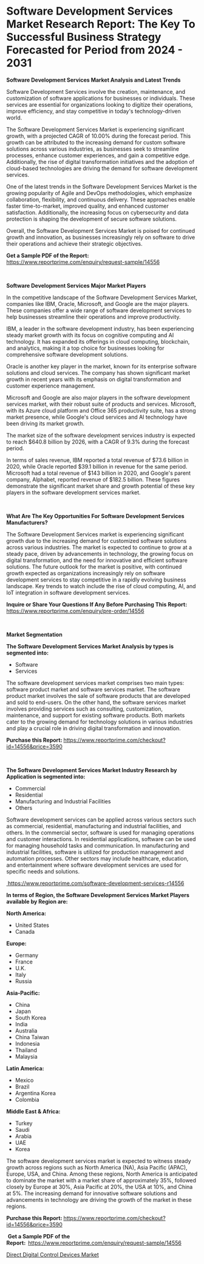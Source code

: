 <p><h1>Software Development Services Market Research Report: The Key To Successful Business Strategy Forecasted for Period from 2024 - 2031</h1></p><p><strong>Software Development Services Market Analysis and Latest Trends</strong></p>
<p><p>Software Development Services involve the creation, maintenance, and customization of software applications for businesses or individuals. These services are essential for organizations looking to digitize their operations, improve efficiency, and stay competitive in today's technology-driven world.</p><p>The Software Development Services Market is experiencing significant growth, with a projected CAGR of 10.00% during the forecast period. This growth can be attributed to the increasing demand for custom software solutions across various industries, as businesses seek to streamline processes, enhance customer experiences, and gain a competitive edge. Additionally, the rise of digital transformation initiatives and the adoption of cloud-based technologies are driving the demand for software development services.</p><p>One of the latest trends in the Software Development Services Market is the growing popularity of Agile and DevOps methodologies, which emphasize collaboration, flexibility, and continuous delivery. These approaches enable faster time-to-market, improved quality, and enhanced customer satisfaction. Additionally, the increasing focus on cybersecurity and data protection is shaping the development of secure software solutions.</p><p>Overall, the Software Development Services Market is poised for continued growth and innovation, as businesses increasingly rely on software to drive their operations and achieve their strategic objectives.</p></p>
<p><strong>Get a Sample PDF of the Report:&nbsp;</strong> <a href="https://www.reportprime.com/enquiry/request-sample/14556">https://www.reportprime.com/enquiry/request-sample/14556</a></p>
<p>&nbsp;</p>
<p><strong>Software Development Services Major Market Players</strong></p>
<p><p>In the competitive landscape of the Software Development Services Market, companies like IBM, Oracle, Microsoft, and Google are the major players. These companies offer a wide range of software development services to help businesses streamline their operations and improve productivity. </p><p>IBM, a leader in the software development industry, has been experiencing steady market growth with its focus on cognitive computing and AI technology. It has expanded its offerings in cloud computing, blockchain, and analytics, making it a top choice for businesses looking for comprehensive software development solutions.</p><p>Oracle is another key player in the market, known for its enterprise software solutions and cloud services. The company has shown significant market growth in recent years with its emphasis on digital transformation and customer experience management. </p><p>Microsoft and Google are also major players in the software development services market, with their robust suite of products and services. Microsoft, with its Azure cloud platform and Office 365 productivity suite, has a strong market presence, while Google's cloud services and AI technology have been driving its market growth.</p><p>The market size of the software development services industry is expected to reach $640.8 billion by 2026, with a CAGR of 9.3% during the forecast period. </p><p>In terms of sales revenue, IBM reported a total revenue of $73.6 billion in 2020, while Oracle reported $39.1 billion in revenue for the same period. Microsoft had a total revenue of $143 billion in 2020, and Google's parent company, Alphabet, reported revenue of $182.5 billion. These figures demonstrate the significant market share and growth potential of these key players in the software development services market.</p></p>
<p>&nbsp;</p>
<p><strong>What Are The Key Opportunities For Software Development Services Manufacturers?</strong></p>
<p><p>The Software Development Services market is experiencing significant growth due to the increasing demand for customized software solutions across various industries. The market is expected to continue to grow at a steady pace, driven by advancements in technology, the growing focus on digital transformation, and the need for innovative and efficient software solutions. The future outlook for the market is positive, with continued growth expected as organizations increasingly rely on software development services to stay competitive in a rapidly evolving business landscape. Key trends to watch include the rise of cloud computing, AI, and IoT integration in software development services.</p></p>
<p><strong>Inquire or Share Your Questions If Any Before Purchasing This Report:</strong> <a href="https://www.reportprime.com/enquiry/pre-order/14556">https://www.reportprime.com/enquiry/pre-order/14556</a></p>
<p>&nbsp;</p>
<p><strong>Market Segmentation</strong></p>
<p><strong>The Software Development Services Market Analysis by types is segmented into:</strong></p>
<p><ul><li>Software</li><li>Services</li></ul></p>
<p><p>The software development services market comprises two main types: software product market and software services market. The software product market involves the sale of software products that are developed and sold to end-users. On the other hand, the software services market involves providing services such as consulting, customization, maintenance, and support for existing software products. Both markets cater to the growing demand for technology solutions in various industries and play a crucial role in driving digital transformation and innovation.</p></p>
<p><strong>Purchase this Report:&nbsp;</strong><a href="https://www.reportprime.com/checkout?id=14556&price=3590">https://www.reportprime.com/checkout?id=14556&price=3590</a></p>
<p>&nbsp;</p>
<p><strong>The Software Development Services Market Industry Research by Application is segmented into:</strong></p>
<p><ul><li>Commercial</li><li>Residential</li><li>Manufacturing and Industrial Facilities</li><li>Others</li></ul></p>
<p><p>Software development services can be applied across various sectors such as commercial, residential, manufacturing and industrial facilities, and others. In the commercial sector, software is used for managing operations and customer interactions. In residential applications, software can be used for managing household tasks and communication. In manufacturing and industrial facilities, software is utilized for production management and automation processes. Other sectors may include healthcare, education, and entertainment where software development services are used for specific needs and solutions.</p></p>
<p><a href="https://www.reportprime.com/software-development-services-r14556">&nbsp;https://www.reportprime.com/software-development-services-r14556</a></p>
<p><strong>In terms of Region, the Software Development Services Market Players available by Region are:</strong></p>
<p>
    <p> <strong> North America: </strong>
        <ul>
            <li>United States</li>
            <li>Canada</li>
        </ul>
        </p> 
    <p> <strong> Europe: </strong>
        <ul>
            <li>Germany</li>
            <li>France</li>
            <li>U.K.</li>
            <li>Italy</li>
            <li>Russia</li>
        </ul>
        </p> 
    <p> <strong> Asia-Pacific: </strong>
        <ul>
            <li>China</li>
            <li>Japan</li>
            <li>South Korea</li>
            <li>India</li>
            <li>Australia</li>
            <li>China Taiwan</li>
            <li>Indonesia</li>
            <li>Thailand</li>
            <li>Malaysia</li>
        </ul>
        </p> 
    <p> <strong> Latin America: </strong>
        <ul>
            <li>Mexico</li>
            <li>Brazil</li>
            <li>Argentina Korea</li>
            <li>Colombia</li>
        </ul>
        </p> 
    <p> <strong> Middle East & Africa: </strong>
        <ul>
            <li>Turkey</li>
            <li>Saudi</li>
            <li>Arabia</li>
            <li>UAE</li>
            <li>Korea</li>
        </ul>
    </p>
    </p>
<p><p>The software development services market is expected to witness steady growth across regions such as North America (NA), Asia Pacific (APAC), Europe, USA, and China. Among these regions, North America is anticipated to dominate the market with a market share of approximately 35%, followed closely by Europe at 30%, Asia Pacific at 20%, the USA at 10%, and China at 5%. The increasing demand for innovative software solutions and advancements in technology are driving the growth of the market in these regions.</p></p>
<p><strong>Purchase this Report: </strong><a href="https://www.reportprime.com/checkout?id=14556&price=3590">https://www.reportprime.com/checkout?id=14556&price=3590</a></p>
<p>&nbsp;<strong>Get a Sample PDF of the Report:&nbsp;&nbsp;</strong><a href="https://www.reportprime.com/enquiry/request-sample/14556">https://www.reportprime.com/enquiry/request-sample/14556</a></p>
<p><strong></strong></p>
<p><p><a href="https://full-wildebeest-80b.notion.site/Direct-Digital-Control-Devices-Market-Insight-Market-Trends-Growth-Forecasted-from-2024-TO-2031-5a2b11fb9ca5415b8ac71936403e33a5">Direct Digital Control Devices Market</a></p></p>